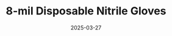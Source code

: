 ---
type: product
layout: product
date: 2025-03-27
sitemap:
  priority: 1
  changefreq: "weekly"

# SEO metadata
seoTitleSuffix: "Professional Mechanic Gloves near me"
seoDescription: >-
  8-mil Nitrile Gloves for Missouri mechanics: heavy-duty, puncture-resistant protection. FDA, ASTM, CE certified. Sizes M-XXL with fast shipping for shops.

# Page content
title: "8-mil Disposable **Nitrile Gloves**"
subtitle: ""
titlePrefix: "Missouri Shop Safety"
description: >-
  8-mil Nitrile Gloves offer top protection for Missouri mechanics. Heavy-duty, textured grip, FDA/CE certified. Sizes M-XXL at half market price—perfect for shops.

# benefitsContent
benefitsImages:
  - image: "/images/gloves/gallery-2.png"
    alt: "8-mil Nitrile Gloves for Missouri Mechanics"
  - image: "/images/gloves/product-details.jpg"
    alt: "8-mil Nitrile Gloves for Missouri Mechanics"

benefitsBlocks:
  - title: "Big Savings for Missouri Shops"
    text: >-
      Get these gloves at nearly half the price of others. Missouri mechanics can swap them out often, keeping hands clean and budgets happy with bulk deals.
  - title: "Tough Protection for Mechanics"
    text: >-
      8-mil nitrile stops punctures from sharp tools in Missouri garages. Work safely with oil and chemicals—no more torn gloves slowing you down.
  - title: "Meets Missouri Safety Rules"
    text: >-
      FDA, ASTM, and CE certified, these gloves keep Missouri service centers compliant. Trusted protection for pros handling tough automotive jobs daily.
  - title: "Perfect Fit for Crews"
    text: >-
      Sizes M, L, XL, and XXL fit every technician right. No loose or tight gloves—just comfort and safety for all-day shop work.
  - title: "No Allergies, All-Day Wear"
    text: >-
      Latex-free nitrile cuts allergy risks in auto shops. Ergonomic fit fights hand fatigue, so crews can wear them shift after shift with ease.
  - title: "Easy Moves in Garages"
    text: >-
      Thick 8-mil build still lets you grab small parts. Missouri mechanics get dexterity and protection for detailed tasks without any hassle.
  - title: "Fast Shipping to Missouri"
    text: >-
      Quick delivery keeps Missouri auto shops stocked. These gloves arrive fast, ensuring you’ve got pro-grade gear when you need it most.
  - title: "Heavy-Duty Shop Gear"
    text: >-
      Built for Missouri’s tough automotive work, these gloves handle oil, grease, and more. Reliable protection for busy service bays every day.
  - title: "Cost-Saving Bulk Option"
    text: >-
      Auto dealerships save big with bulk pricing. Swap gloves often without worry—keeps hands safe and costs low for high-volume shops.

# testimonials section
testimonials:
  title: ""
  items:
    - name: "Tim J."
      text: >-
        These gloves rock in my auto shop. Thick and tough, they don’t rip on sharp stuff. Fit great and grip good—best deal for mechanics around here.
    - name: "Lisa B."
      text: >-
        I grab these for my Missouri garage. They hold up to oil and tools, no tears. Cheap bulk price keeps us stocked—can’t beat that for daily use.
    - name: "Eddie K."
      text: >-
        Best gloves I’ve used. They’re strong, fit snug, and don’t slow me down. Fast shipping too—perfect for my busy repair bay.
    - name: "Carrie S."
      text: >-
        My Missouri crew loves these. No rips, no allergies, and they fit every hand. Great for handling chemicals and keeping things safe all day.
    - name: "Ray M."
      text: >-
        These gloves are solid for  mechanics. Thick enough for tough jobs, but I can still feel what I’m doing. Awesome price for the quality.
    - name: "Jenny P."
      text: >-
        I use these in my Missouri shop. They don’t tear on greasy parts, and the grip’s top-notch. Bulk deal saves us cash—super happy with them.
    - name: "Mike D."
      text: >-
        These gloves are a win. They take a beating and keep my hands clean. Fast delivery keeps my service center ready to roll.
    - name: "Sara T."
      text: >-
        My Missouri dealership swears by these. Tough, comfy, and no latex issues. Sizes fit everyone, and the price is perfect for bulk orders.
    - name: "Pete R."
      text: >-
        Love these gloves. They handle oil and sharp edges no problem. Cheap and strong—best pick for any mechanic’s daily grind.

# FAQ section
faq:
  titleColored: "F.A.Q."
  questions:
    - question: "How durable are these gloves?"
      answer: >-
        8-mil nitrile makes these gloves tough for auto shops. They resist punctures from tools and chemicals, keeping mechanics safe on every job.
    - question: "Do they meet Missouri safety standards?"
      answer: >-
        Yes, FDA, ASTM, and CE certified for Missouri garages. These gloves ensure compliance and top hand protection for pros across the state.
    - question: "What sizes are available?"
      answer: >-
        M, L, XL, and XXL fit all technicians. Perfect sizing means better comfort and safety for every mechanic in your shop.
    - question: "Are they latex-free?"
      answer: >-
        100% latex-free nitrile for crews. No allergy worries, just comfy wear that lasts through long shifts in busy service bays.
    - question: "Can I move easily in them?"
      answer: >-
        Thick but flexible, these gloves let Missouri mechanics handle small parts with no trouble. Great grip and dexterity for any task.
    - question: "How fast do they ship to Missouri?"
      answer: >-
        Fast shipping gets these gloves to Missouri quick. Keeps your shop stocked with heavy-duty protection whenever you need it most.
    - question: "Why buy in bulk?"
      answer: >-
        Bulk pricing saves Missouri shops nearly 50%. Swap gloves often for hygiene and safety without busting your budget on supplies.
    - question: "Good for mechanics?"
      answer: >-
        Built for tough auto work, these gloves handle oil, grease, and more. Reliable, cheap protection for every service center.

---